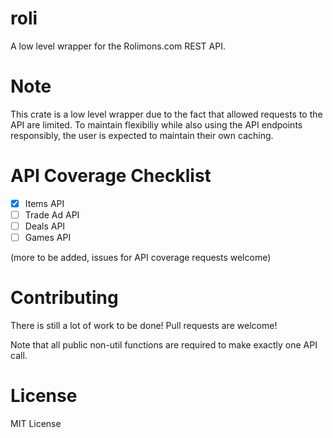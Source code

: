 # roli

A low level wrapper for the Rolimons.com REST API.

# Note

This crate is a low level wrapper due to the fact that allowed requests to the API are limited. To maintain flexibiliy while also using the API endpoints responsibly, the user is expected to maintain their own caching.

# API Coverage Checklist
- [x] Items API
- [ ] Trade Ad API
- [ ] Deals API
- [ ] Games API

(more to be added, issues for API coverage requests welcome)

# Contributing
There is still a lot of work to be done! Pull requests are welcome!

Note that all public non-util functions are required to make exactly one API call.

# License
MIT License
